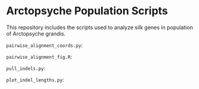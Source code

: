 # Arctopsyche Population Scripts
This repository includes the scripts used to analyze silk genes in population of Arctopsyche grandis.

`pairwise_alignment_coords.py`:

`pairwise_alignment_fig.R`:

`pull_indels.py`:

`plot_indel_lengths.py`:

